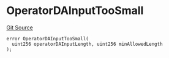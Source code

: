 # OperatorDAInputTooSmall
[Git Source](https://github.com/matter-labs/zksync-contracts/blob/c6e73735b89a4b474234f6471e326125c9069f15/contracts/l1-contracts/state-transition/L1StateTransitionErrors.sol)


```solidity
error OperatorDAInputTooSmall(
  uint256 operatorDAInputLength, uint256 minAllowedLength
);
```

